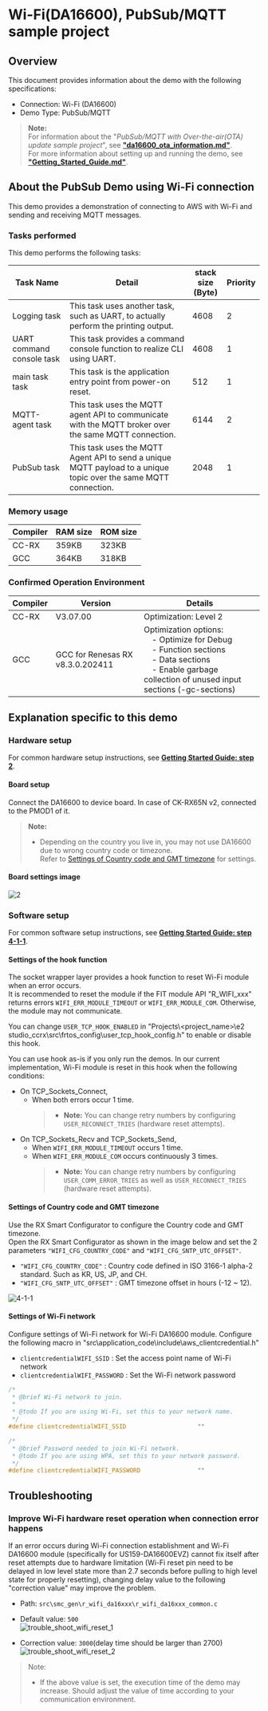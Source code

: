 # Wi-Fi(DA16600), PubSub/MQTT sample project

## Overview

This document provides information about the demo with the following specifications:

* Connection: Wi-Fi (DA16600)
* Demo Type: PubSub/MQTT

> **Note:**  
> For information about the "*PubSub/MQTT with Over-the-air(OTA) update sample project*", see [**"da16600_ota_information.md"**](da16600_ota_information.md).  
> For more information about setting up and running the demo, see [**"Getting_Started_Guide.md"**](../../Getting_Started_Guide.md).

## About the PubSub Demo using Wi-Fi connection

This demo provides a demonstration of connecting to AWS with Wi-Fi and sending and receiving MQTT messages.

### Tasks performed

This demo performs the following tasks:

| Task Name                 | Detail | stack size<BR>(Byte) | Priority |
|---------------------------|--------|----------------------|----------|
| Logging task              | This task uses another task, such as UART, to actually perform the printing output.                              | 4608 | 2 |
| UART command console task | This task provides a command console function to realize CLI using UART.                                         | 4608 | 1 |
| main task task            | This task is the application entry point from power-on reset.                                                    | 512  | 1 |
| MQTT-agent task           | This task uses the MQTT agent API to communicate with the MQTT broker over the same MQTT connection.             | 6144 | 2 |
| PubSub task               | This task uses the MQTT Agent API to send a unique MQTT payload to a unique topic over the same MQTT connection. | 2048 | 1 |

### Memory usage

| Compiler | RAM size | ROM size |
|----------|----------|----------|
| CC-RX    | 359KB    | 323KB    |
| GCC      | 364KB    | 318KB    |

### Confirmed Operation Environment

| Compiler | Version  | Details |
|----------|----------|---------|
| CC-RX    | V3.07.00 | Optimization: Level 2 |
| GCC      | GCC for Renesas RX v8.3.0.202411 | Optimization options:<br>&emsp;- Optimize for Debug<br>&emsp;- Function sections<br>&emsp;- Data sections<br>&emsp;- Enable garbage collection of unused input sections (-gc-sections) |

## Explanation specific to this demo

### Hardware setup

For common hardware setup instructions, see [**Getting Started Guide: step 2**](../../Getting_Started_Guide.md#step-2-hardware-setup).

#### Board setup

Connect the DA16600 to device board. In case of CK-RX65N v2, connected to the PMOD1 of it.  

>**Note:**
>
> * Depending on the country you live in, you may not use DA16600 due to wrong country code or timezone.  
> Refer to [Settings of Country code and GMT timezone](#settings-of-country-code-and-gmt-timezone) for settings.

#### Board settings image

![2](https://github.com/renesas/iot-reference-rx/wiki/getting_started_guide_image/step2_v2_wifi.png?raw=true)  

### Software setup

For common software setup instructions, see [**Getting Started Guide: step 4-1-1**](../../Getting_Started_Guide.md#step-4-1-1-software-setup-for-pubsub-demo).

#### Settings of the hook function

The socket wrapper layer provides a hook function to reset Wi-Fi module when an error occurs.  
It is recommended to reset the module if the FIT module API "R_WIFI_xxx" returns errors `WIFI_ERR_MODULE_TIMEOUT` or `WIFI_ERR_MODULE_COM`. Otherwise, the module may not communicate.

You can change `USER_TCP_HOOK_ENABLED` in "Projects\\<project_name>\\e2 studio_ccrx\\src\\frtos_config\\user_tcp_hook_config.h" to enable or disable this hook.

You can use hook as-is if you only run the demos.
In our current implementation, Wi-Fi module is reset in this hook when the following conditions:

* On TCP_Sockets_Connect,
  * When both errors occur 1 time.
    > * **Note:** You can change retry numbers by configuring `USER_RECONNECT_TRIES` (hardware reset attempts).
* On TCP_Sockets_Recv and TCP_Sockets_Send,
  * When `WIFI_ERR_MODULE_TIMEOUT` occurs 1 time.
  * When `WIFI_ERR_MODULE_COM` occurs continuously 3 times.
    > * **Note:** You can change retry numbers by configuring `USER_COMM_ERROR_TRIES` as well as `USER_RECONNECT_TRIES` (hardware reset attempts).

#### Settings of Country code and GMT timezone

Use the RX Smart Configurator to configure the Country code and GMT timezone.  
Open the RX Smart Configurator as shown in the image below and set the 2 parameters `"WIFI_CFG_COUNTRY_CODE"` and `"WIFI_CFG_SNTP_UTC_OFFSET"`.

* `"WIFI_CFG_COUNTRY_CODE"` : Country code defined in ISO 3166-1 alpha-2 standard. Such as KR, US, JP, and CH.
* `"WIFI_CFG_SNTP_UTC_OFFSET"` : GMT timezone offset in hours (-12 ~ 12).

![4-1-1](https://github.com/renesas/iot-reference-rx/wiki/getting_started_guide_image/step4_1_1_Input_WFCC_TZONE.PNG?raw=true)

#### Settings of Wi-Fi network

Configure settings of Wi-Fi network for Wi-Fi DA16600 module. Configure the following macro in "src\\application_code\\include\\aws_clientcredential.h"

* `clientcredentialWIFI_SSID` : Set the access point name of Wi-Fi network
* `clientcredentialWIFI_PASSWORD` : Set the Wi-Fi network password

```c
/*
 * @brief Wi-Fi network to join.
 *
 * @todo If you are using Wi-Fi, set this to your network name.
 */
#define clientcredentialWIFI_SSID                    ""
```

```c
/*
 * @brief Password needed to join Wi-Fi network.
 * @todo If you are using WPA, set this to your network password.
 */
#define clientcredentialWIFI_PASSWORD                ""
```

## Troubleshooting

### Improve Wi-Fi hardware reset operation when connection error happens

If an error occurs during Wi-Fi connection establishment and Wi-Fi DA16600 module (specifically for US159-DA16600EVZ) cannot fix itself after reset attempts due to hardware limitation (Wi-Fi reset pin need to be delayed in low level state more than 2.7 seconds before pulling to high level state for properly resetting), changing delay value to the following "correction value" may improve the problem.

* Path: `src\smc_gen\r_wifi_da16xxx\r_wifi_da16xxx_common.c`
* Default value: `500`  
![trouble_shoot_wifi_reset_1](https://github.com/renesas/iot-reference-rx/wiki/getting_started_guide_image/trouble_shoot_wifi_reset_1.png?raw=true)

* Correction value: `3000`(delay time should be larger than 2700)  
![trouble_shoot_wifi_reset_2](https://github.com/renesas/iot-reference-rx/wiki/getting_started_guide_image/trouble_shoot_wifi_reset_2.png?raw=true)

> Note:
>
> * If the above value is set, the execution time of the demo may increase. Should adjust the value of time according to your communication environment.
